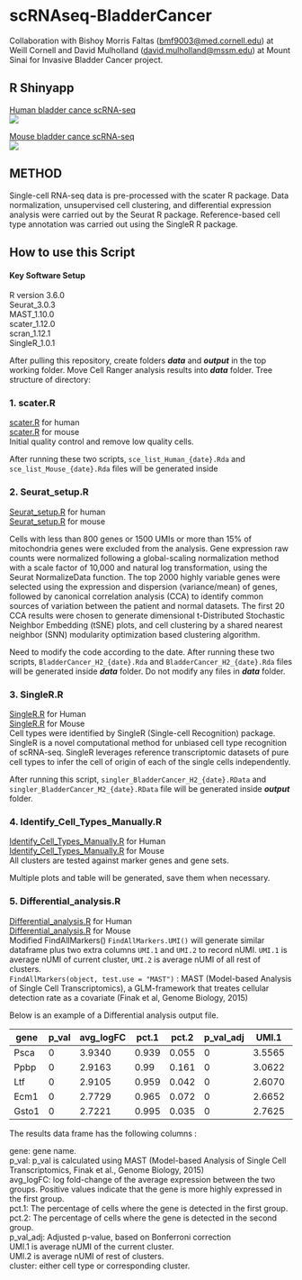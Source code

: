 # scRNAseq-BladderCancer
Collaboration with Bishoy Morris Faltas (bmf9003@med.cornell.edu) at Weill Cornell and David Mulholland (david.mulholland@mssm.edu) at Mount Sinai for Invasive Bladder Cancer project.

## R Shinyapp

<a href=https://weillcornellmed.shinyapps.io/Human_BladderCancer_ShinyCell/ > Human bladder cance scRNA-seq</a><br />
![](https://github.com/nyuhuyang/scRNAseq-BladderCancer/blob/master/doc/Rshiny_human_bladder.png)

<a href=https://weillcornellmed.shinyapps.io/Mouse_BladderCancer_ShinyCell/ > Mouse bladder cance scRNA-seq </a><br />
![](https://github.com/nyuhuyang/scRNAseq-BladderCancer/blob/master/doc/Rshiny_mouse_bladder.png)

## METHOD

Single-cell RNA-seq data is pre-processed with the scater R package. Data normalization, unsupervised cell clustering, and differential expression analysis were carried out by the Seurat R package. Reference-based cell type annotation was carried out using the SingleR R package.

## How to use this Script

#### Key Software Setup
R version 3.6.0 <br />
Seurat_3.0.3 <br />
MAST_1.10.0 <br />
scater_1.12.0 <br />
scran_1.12.1 <br />
SingleR_1.0.1 <br />

After pulling this repository, create folders **_data_** and **_output_** in the top working folder.
Move Cell Ranger analysis results into **_data_** folder.
Tree structure of directory:

### 1. scater.R
<a href="https://github.com/nyuhuyang/scRNAseq-BladderCancer/blob/master/R/Seurat2/Human/scater.R">scater.R</a> for human<br />
<a href="https://github.com/nyuhuyang/scRNAseq-BladderCancer/blob/master/R/Seurat3/Mouse/QC_scater.R">scater.R</a> for mouse<br />
Initial quality control and remove low quality cells.

After running these two scripts, `sce_list_Human_{date}.Rda` and `sce_list_Mouse_{date}.Rda` files will be generated inside

### 2. Seurat_setup.R
<a href="https://github.com/nyuhuyang/scRNAseq-BladderCancer/blob/master/R/Seurat2/Human/Seurat_setup.R">Seurat_setup.R</a> for human<br />
<a href="https://github.com/nyuhuyang/scRNAseq-BladderCancer/blob/master/R/Seurat3/Mouse/Seurat_setup.R">Seurat_setup.R</a> for mouse<br />

Cells with less than 800 genes or 1500 UMIs or more than 15% of mitochondria genes were excluded from the analysis. Gene expression raw counts were normalized following a global-scaling normalization method with a scale factor of 10,000 and natural log transformation, using the Seurat NormalizeData function. The top 2000 highly variable genes were selected using the expression and dispersion (variance/mean) of genes, followed by canonical correlation analysis (CCA) to identify common sources of variation between the patient and normal datasets. The first 20 CCA results were chosen to generate dimensional t-Distributed Stochastic Neighbor Embedding (tSNE) plots, and cell clustering by a shared nearest neighbor (SNN) modularity optimization based clustering algorithm.

Need to modify the code according to the date. After running these two scripts, `BladderCancer_H2_{date}.Rda` and `BladderCancer_H2_{date}.Rda` files will be generated inside **_data_** folder.
 Do not modify any files in **_data_** folder.
 
### 3. SingleR.R
<a href="https://github.com/nyuhuyang/scRNAseq-BladderCancer/blob/master/R/Seurat2/Human/SingleR.R">SingleR.R</a> for Human<br />
<a href="https://github.com/nyuhuyang/scRNAseq-BladderCancer/blob/master/R/Seurat3/Mouse/SingleR.R">SingleR.R</a> for Mouse<br />
Cell types were identified by SingleR (Single-cell Recognition) package. SingleR is a novel computational method for unbiased cell type recognition of scRNA-seq. SingleR leverages reference transcriptomic datasets of pure cell types to infer the cell of origin of each of the single cells independently.

After running this script, `singler_BladderCancer_H2_{date}.RData` and `singler_BladderCancer_M2_{date}.RData` file will be generated inside **_output_** folder.

### 4. Identify_Cell_Types_Manually.R
<a href="https://github.com/nyuhuyang/scRNAseq-BladderCancer/blob/master/R/Seurat2/Human/Identify_Cell_Types_Manually.R">Identify_Cell_Types_Manually.R</a> for Human<br />
<a href="https://github.com/nyuhuyang/scRNAseq-BladderCancer/blob/master/R/Seurat3/Mouse/Identify_Cell_Types_Manually.R">Identify_Cell_Types_Manually.R</a> for Mouse<br />
All clusters are tested against marker genes and gene sets.

Multiple plots and table will be generated, save them when necessary. 

### 5. Differential_analysis.R
<a href="https://github.com/nyuhuyang/scRNAseq-BladderCancer/blob/master/R/Seurat2/Human/Differential_analysis.R">Differential_analysis.R</a> for Human<br />
<a href="https://github.com/nyuhuyang/scRNAseq-BladderCancer/blob/master/R/Seurat3/Mouse/Differential_analysis.R">Differential_analysis.R</a> for Mouse<br />
Modified FindAllMarkers() `FindAllMarkers.UMI()` will generate similar dataframe plus two extra columns `UMI.1` and `UMI.2` to record nUMI. `UMI.1` is average nUMI of current cluster, `UMI.2` is average nUMI of all rest of clusters.<br />
`FindAllMarkers(object, test.use = "MAST")` : MAST (Model-based Analysis of Single Cell Transcriptomics), a GLM-framework that treates cellular detection rate as a covariate (Finak et al, Genome Biology, 2015)<br />

Below is an example of a Differential analysis output file.

| gene |   p_val | avg_logFC |  pct.1 |  pct.2 | p_val_adj |  UMI.1 |  UMI.2 |  cluster
| -----    | ------  | -------- | ----  | ----- | ------- | ------- | ------| --- |
| Psca    | 0 | 3.9340 | 0.939 | 0.055 | 0 | 3.5565 | 0.0339 | 0
| Ppbp    | 0 | 2.9163 | 0.99 | 0.161 | 0 | 3.0622 | 0.1834 | 0
| Ltf    | 0 | 2.9105 | 0.959 | 0.042 | 0 | 2.6070 | 0.0365 | 0
| Ecm1    | 0 | 2.7729 | 0.965 | 0.072 | 0 | 2.6652 | 0.0931 | 0
| Gsto1 | 0 | 2.7221 | 0.995 | 0.035 | 0 | 2.7625 | 0.0496 | 0

The results data frame has the following columns :

gene: gene name.<br />
p_val: p_val is calculated using MAST (Model-based Analysis of Single Cell Transcriptomics, Finak et al., Genome Biology, 2015) <br />
avg_logFC: log fold-change of the average expression between the two groups. Positive values indicate that the gene is more highly expressed in the first group.<br />
pct.1: The percentage of cells where the gene is detected in the first group.<br />
pct.2: The percentage of cells where the gene is detected in the second group.<br />
p_val_adj: Adjusted p-value, based on Bonferroni correction<br />
UMI.1 is average nUMI of the current cluster.<br />
UMI.2 is average nUMI of rest of clusters.<br />
cluster: either cell type or corresponding cluster.
